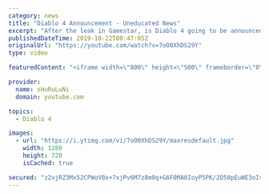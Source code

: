 ```yaml
---
category: news
title: "Diablo 4 Announcement - Uneducated News"
excerpt: "After the leak in Gamestar, is Diablo 4 going to be announced at this year's Blizzcon? GET OUR UNEDUCATED MERCHANDISE!"
publishedDateTime: 2019-10-22T00:47:05Z
originalUrl: "https://youtube.com/watch?v=7oO0XhDS29Y"
type: video

featuredContent: "<iframe width=\"800\" height=\"500\" frameborder=\"0\" src=\"https://www.youtube.com/embed/7oO0XhDS29Y\" allow=\"accelerometer; autoplay; encrypted-media; gyroscope; picture-in-picture\" allowfullscreen></iframe>"

provider:
  name: sHuRuLuNi
  domain: youtube.com

topics:
  - Diablo 4

images:
  - url: "https://i.ytimg.com/vi/7oO0XhDS29Y/maxresdefault.jpg"
    width: 1280
    height: 720
    isCached: true

secured: "z2vjRZ3Mx52CPWoV0x+7xjPv6M7z8m0q+G6F0MA0IoyP5PK/2D50pEuWE3oIvFyAxIbJ72sgX0YzLy4yMueRGQ4uM0T5dpYBDsaWqgs/mUpXS0KckSDNhIoUPo/zG97nI5QC9gXHjjjxNi38LYi0UN8fAbfvPtoqrVY/ejqX5hVGKiSCCTLg7CMuW9Few93u6uhjerOvkD/Mehe0XCYcHsSYgJMkgZ3WSLYwYp9GXkxV2jTr7M/xLG3ka9VXSVeigDSk3UR+t7mEWVCypzJoeTqqm2q4AlU5xB7l9XPZVeNqPth9jM7SmSGjKKpA+lBPl7L/ROE7XuP8TRFbDM8HMJEUi+pru3+Ap2ymRUxGfduDOxbkJPifGivaqowjUu3waI+mlvHBpKWdpWmYDV6tz5aSyfFcKg3zXPzcBNJTnRg=;BFFC2pKsO9OvUtwAgq+kQw=="
---
```


